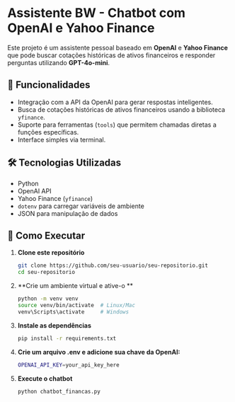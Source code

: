 # Assistente BW - Chatbot com OpenAI e Yahoo Finance

Este projeto é um assistente pessoal baseado em **OpenAI** e **Yahoo Finance** que pode buscar cotações históricas de ativos financeiros e responder perguntas utilizando **GPT-4o-mini**.

## 📌 Funcionalidades

- Integração com a API da OpenAI para gerar respostas inteligentes.
- Busca de cotações históricas de ativos financeiros usando a biblioteca `yfinance`.
- Suporte para ferramentas (`tools`) que permitem chamadas diretas a funções específicas.
- Interface simples via terminal.

## 🛠️ Tecnologias Utilizadas

- Python
- OpenAI API
- Yahoo Finance (`yfinance`)
- `dotenv` para carregar variáveis de ambiente
- JSON para manipulação de dados

## 🚀 Como Executar

1. **Clone este repositório**  
   ```sh
   git clone https://github.com/seu-usuario/seu-repositorio.git
   cd seu-repositorio
2. **Crie um ambiente virtual e ative-o **
   ```sh
   python -m venv venv
   source venv/bin/activate  # Linux/Mac
   venv\Scripts\activate     # Windows
3. **Instale as dependências**
   ```sh
   pip install -r requirements.txt
4. **Crie um arquivo .env e adicione sua chave da OpenAI:**
   ```sh
   OPENAI_API_KEY=your_api_key_here
5. **Execute o chatbot**
   ```sh
   python chatbot_financas.py
